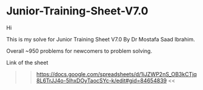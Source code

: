 # Junior-Training-Sheet-V7.0
Hi

This is my solve for Junior Training Sheet V7.0 By Dr Mostafa Saad Ibrahim. 

Overall ~950 problems for newcomers to problem solving. 

Link of the sheet 
>> https://docs.google.com/spreadsheets/d/1iJZWP2nS_OB3kCTjq8L6TrJJ4o-5lhxDOyTaocSYc-k/edit#gid=84654839 <<
